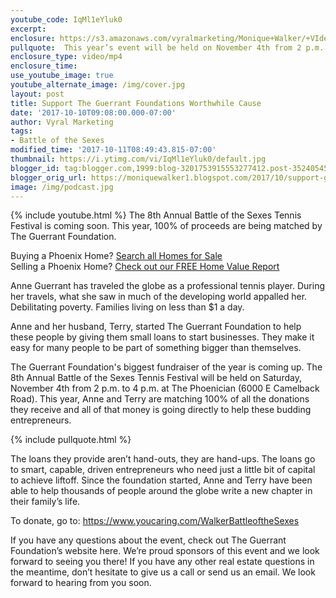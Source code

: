 ```yaml
---
youtube_code: IqMl1eYluk0
excerpt:
enclosure: https://s3.amazonaws.com/vyralmarketing/Monique+Walker/+VIdeos/Phoenix+Real+Estate-+Support+the+Guerrant+Foundations+Worthwhile+Cause.mp4
pullquote:  This year’s event will be held on November 4th from 2 p.m. to 4 p.m.
enclosure_type: video/mp4
enclosure_time:
use_youtube_image: true
youtube_alternate_image: /img/cover.jpg
layout: post
title: Support The Guerrant Foundations Worthwhile Cause
date: '2017-10-10T09:08:00.000-07:00'
author: Vyral Marketing
tags:
- Battle of the Sexes
modified_time: '2017-10-11T08:49:43.815-07:00'
thumbnail: https://i.ytimg.com/vi/IqMl1eYluk0/default.jpg
blogger_id: tag:blogger.com,1999:blog-3201753915553277412.post-3524054519059401130
blogger_orig_url: https://moniquewalker1.blogspot.com/2017/10/support-guerrant-foundations-worthwhile.html
image: /img/podcast.jpg
---
```

{% include youtube.html %}
The 8th Annual Battle of the Sexes Tennis Festival is coming soon. This year, 100% of proceeds are being matched by The Guerrant Foundation.

<div class="post-cta">
Buying a Phoenix Home? <a href="http://www.moniquesells.com/properties/#/" target="_blank">Search all Homes for Sale</a><br>
Selling a Phoenix Home? <a href="http://www.phoenix-house-value.com/" target="_blank">Check out our FREE Home Value Report</a>
</div>

Anne Guerrant has traveled the globe as a professional tennis player. During her travels, what she saw in much of the developing world appalled her. Debilitating poverty. Families living on less than $1 a day.

Anne and her husband, Terry, started The Guerrant Foundation to help these people by giving them small loans to start businesses. They make it easy for many people to be part of something bigger than themselves.

The Guerrant Foundation's biggest fundraiser of the year is coming up. The 8th Annual Battle of the Sexes Tennis Festival will be held on Saturday, November 4th from 2 p.m. to 4 p.m. at The Phoenician (6000 E Camelback Road). This year, Anne and Terry are matching 100% of all the donations they receive and all of that money is going directly to help these budding entrepreneurs.

{% include pullquote.html %}

The loans they provide aren’t hand-outs, they are hand-ups. The loans go to smart, capable, driven entrepreneurs who need just a little bit of capital to achieve liftoff. Since the foundation started, Anne and Terry have been able to help thousands of people around the globe write a new chapter in their family’s life.

 To donate, go to: https://www.youcaring.com/WalkerBattleoftheSexes

If you have any questions about the event, check out The Guerrant Foundation’s website here. We’re proud sponsors of this event and we look forward to seeing you there! If you have any other real estate questions in the meantime, don’t hesitate to give us a call or send us an email. We look forward to hearing from you soon.

